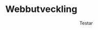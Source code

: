# Webbutveckling

<!DOCTYPE html>
<html>

<header>
  <Tilte> Testar </Tilte>
</header>
<body>
<footer>
  





</footer>
</body>
</html>

